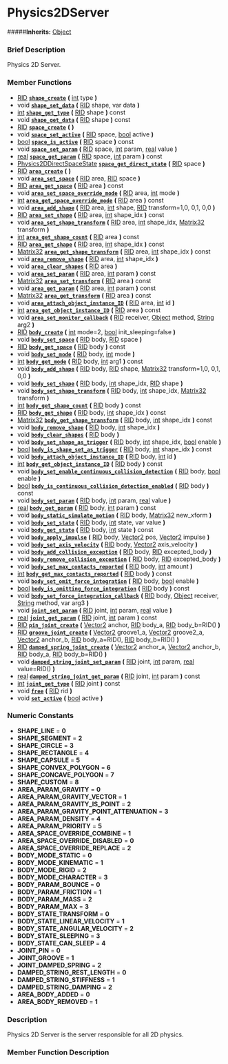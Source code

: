 #  Physics2DServer  
#####**Inherits:** [Object](class_object)

###  Brief Description  
Physics 2D Server.

###  Member Functions 
  * [RID](class_rid)  **[`shape_create`](#shape_create)**  **(** [int](class_int) type  **)**
  * void  **[`shape_set_data`](#shape_set_data)**  **(** [RID](class_rid) shape, var data  **)**
  * [int](class_int)  **[`shape_get_type`](#shape_get_type)**  **(** [RID](class_rid) shape  **)** const
  * void  **[`shape_get_data`](#shape_get_data)**  **(** [RID](class_rid) shape  **)** const
  * [RID](class_rid)  **[`space_create`](#space_create)**  **(** **)**
  * void  **[`space_set_active`](#space_set_active)**  **(** [RID](class_rid) space, [bool](class_bool) active  **)**
  * [bool](class_bool)  **[`space_is_active`](#space_is_active)**  **(** [RID](class_rid) space  **)** const
  * void  **[`space_set_param`](#space_set_param)**  **(** [RID](class_rid) space, [int](class_int) param, [real](class_real) value  **)**
  * [real](class_real)  **[`space_get_param`](#space_get_param)**  **(** [RID](class_rid) space, [int](class_int) param  **)** const
  * [Physics2DDirectSpaceState](class_physics2ddirectspacestate)  **[`space_get_direct_state`](#space_get_direct_state)**  **(** [RID](class_rid) space  **)**
  * [RID](class_rid)  **[`area_create`](#area_create)**  **(** **)**
  * void  **[`area_set_space`](#area_set_space)**  **(** [RID](class_rid) area, [RID](class_rid) space  **)**
  * [RID](class_rid)  **[`area_get_space`](#area_get_space)**  **(** [RID](class_rid) area  **)** const
  * void  **[`area_set_space_override_mode`](#area_set_space_override_mode)**  **(** [RID](class_rid) area, [int](class_int) mode  **)**
  * [int](class_int)  **[`area_get_space_override_mode`](#area_get_space_override_mode)**  **(** [RID](class_rid) area  **)** const
  * void  **[`area_add_shape`](#area_add_shape)**  **(** [RID](class_rid) area, [int](class_int) shape, [RID](class_rid) transform=1,0, 0,1, 0,0  **)**
  * [RID](class_rid)  **[`area_set_shape`](#area_set_shape)**  **(** [RID](class_rid) area, [int](class_int) shape_idx  **)** const
  * void  **[`area_set_shape_transform`](#area_set_shape_transform)**  **(** [RID](class_rid) area, [int](class_int) shape_idx, [Matrix32](class_matrix32) transform  **)**
  * [int](class_int)  **[`area_get_shape_count`](#area_get_shape_count)**  **(** [RID](class_rid) area  **)** const
  * [RID](class_rid)  **[`area_get_shape`](#area_get_shape)**  **(** [RID](class_rid) area, [int](class_int) shape_idx  **)** const
  * [Matrix32](class_matrix32)  **[`area_get_shape_transform`](#area_get_shape_transform)**  **(** [RID](class_rid) area, [int](class_int) shape_idx  **)** const
  * void  **[`area_remove_shape`](#area_remove_shape)**  **(** [RID](class_rid) area, [int](class_int) shape_idx  **)**
  * void  **[`area_clear_shapes`](#area_clear_shapes)**  **(** [RID](class_rid) area  **)**
  * void  **[`area_set_param`](#area_set_param)**  **(** [RID](class_rid) area, [int](class_int) param  **)** const
  * [Matrix32](class_matrix32)  **[`area_set_transform`](#area_set_transform)**  **(** [RID](class_rid) area  **)** const
  * void  **[`area_get_param`](#area_get_param)**  **(** [RID](class_rid) area, [int](class_int) param  **)** const
  * [Matrix32](class_matrix32)  **[`area_get_transform`](#area_get_transform)**  **(** [RID](class_rid) area  **)** const
  * void  **[`area_attach_object_instance_ID`](#area_attach_object_instance_ID)**  **(** [RID](class_rid) area, [int](class_int) id  **)**
  * [int](class_int)  **[`area_get_object_instance_ID`](#area_get_object_instance_ID)**  **(** [RID](class_rid) area  **)** const
  * void  **[`area_set_monitor_callback`](#area_set_monitor_callback)**  **(** [RID](class_rid) receiver, [Object](class_object) method, [String](class_string) arg2  **)**
  * [RID](class_rid)  **[`body_create`](#body_create)**  **(** [int](class_int) mode=2, [bool](class_bool) init_sleeping=false  **)**
  * void  **[`body_set_space`](#body_set_space)**  **(** [RID](class_rid) body, [RID](class_rid) space  **)**
  * [RID](class_rid)  **[`body_get_space`](#body_get_space)**  **(** [RID](class_rid) body  **)** const
  * void  **[`body_set_mode`](#body_set_mode)**  **(** [RID](class_rid) body, [int](class_int) mode  **)**
  * [int](class_int)  **[`body_get_mode`](#body_get_mode)**  **(** [RID](class_rid) body, [int](class_int) arg1  **)** const
  * void  **[`body_add_shape`](#body_add_shape)**  **(** [RID](class_rid) body, [RID](class_rid) shape, [Matrix32](class_matrix32) transform=1,0, 0,1, 0,0  **)**
  * void  **[`body_set_shape`](#body_set_shape)**  **(** [RID](class_rid) body, [int](class_int) shape_idx, [RID](class_rid) shape  **)**
  * void  **[`body_set_shape_transform`](#body_set_shape_transform)**  **(** [RID](class_rid) body, [int](class_int) shape_idx, [Matrix32](class_matrix32) transform  **)**
  * [int](class_int)  **[`body_get_shape_count`](#body_get_shape_count)**  **(** [RID](class_rid) body  **)** const
  * [RID](class_rid)  **[`body_get_shape`](#body_get_shape)**  **(** [RID](class_rid) body, [int](class_int) shape_idx  **)** const
  * [Matrix32](class_matrix32)  **[`body_get_shape_transform`](#body_get_shape_transform)**  **(** [RID](class_rid) body, [int](class_int) shape_idx  **)** const
  * void  **[`body_remove_shape`](#body_remove_shape)**  **(** [RID](class_rid) body, [int](class_int) shape_idx  **)**
  * void  **[`body_clear_shapes`](#body_clear_shapes)**  **(** [RID](class_rid) body  **)**
  * void  **[`body_set_shape_as_trigger`](#body_set_shape_as_trigger)**  **(** [RID](class_rid) body, [int](class_int) shape_idx, [bool](class_bool) enable  **)**
  * [bool](class_bool)  **[`body_is_shape_set_as_trigger`](#body_is_shape_set_as_trigger)**  **(** [RID](class_rid) body, [int](class_int) shape_idx  **)** const
  * void  **[`body_attach_object_instance_ID`](#body_attach_object_instance_ID)**  **(** [RID](class_rid) body, [int](class_int) id  **)**
  * [int](class_int)  **[`body_get_object_instance_ID`](#body_get_object_instance_ID)**  **(** [RID](class_rid) body  **)** const
  * void  **[`body_set_enable_continuous_collision_detection`](#body_set_enable_continuous_collision_detection)**  **(** [RID](class_rid) body, [bool](class_bool) enable  **)**
  * [bool](class_bool)  **[`body_is_continuous_collision_detection_enabled`](#body_is_continuous_collision_detection_enabled)**  **(** [RID](class_rid) body  **)** const
  * void  **[`body_set_param`](#body_set_param)**  **(** [RID](class_rid) body, [int](class_int) param, [real](class_real) value  **)**
  * [real](class_real)  **[`body_get_param`](#body_get_param)**  **(** [RID](class_rid) body, [int](class_int) param  **)** const
  * void  **[`body_static_simulate_motion`](#body_static_simulate_motion)**  **(** [RID](class_rid) body, [Matrix32](class_matrix32) new_xform  **)**
  * void  **[`body_set_state`](#body_set_state)**  **(** [RID](class_rid) body, [int](class_int) state, var value  **)**
  * void  **[`body_get_state`](#body_get_state)**  **(** [RID](class_rid) body, [int](class_int) state  **)** const
  * void  **[`body_apply_impulse`](#body_apply_impulse)**  **(** [RID](class_rid) body, [Vector2](class_vector2) pos, [Vector2](class_vector2) impulse  **)**
  * void  **[`body_set_axis_velocity`](#body_set_axis_velocity)**  **(** [RID](class_rid) body, [Vector2](class_vector2) axis_velocity  **)**
  * void  **[`body_add_collision_exception`](#body_add_collision_exception)**  **(** [RID](class_rid) body, [RID](class_rid) excepted_body  **)**
  * void  **[`body_remove_collision_exception`](#body_remove_collision_exception)**  **(** [RID](class_rid) body, [RID](class_rid) excepted_body  **)**
  * void  **[`body_set_max_contacts_reported`](#body_set_max_contacts_reported)**  **(** [RID](class_rid) body, [int](class_int) amount  **)**
  * [int](class_int)  **[`body_get_max_contacts_reported`](#body_get_max_contacts_reported)**  **(** [RID](class_rid) body  **)** const
  * void  **[`body_set_omit_force_integration`](#body_set_omit_force_integration)**  **(** [RID](class_rid) body, [bool](class_bool) enable  **)**
  * [bool](class_bool)  **[`body_is_omitting_force_integration`](#body_is_omitting_force_integration)**  **(** [RID](class_rid) body  **)** const
  * void  **[`body_set_force_integration_callback`](#body_set_force_integration_callback)**  **(** [RID](class_rid) body, [Object](class_object) receiver, [String](class_string) method, var arg3  **)**
  * void  **[`joint_set_param`](#joint_set_param)**  **(** [RID](class_rid) joint, [int](class_int) param, [real](class_real) value  **)**
  * [real](class_real)  **[`joint_get_param`](#joint_get_param)**  **(** [RID](class_rid) joint, [int](class_int) param  **)** const
  * [RID](class_rid)  **[`pin_joint_create`](#pin_joint_create)**  **(** [Vector2](class_vector2) anchor, [RID](class_rid) body_a, [RID](class_rid) body_b=RID()  **)**
  * [RID](class_rid)  **[`groove_joint_create`](#groove_joint_create)**  **(** [Vector2](class_vector2) groove1_a, [Vector2](class_vector2) groove2_a, [Vector2](class_vector2) anchor_b, [RID](class_rid) body_a=RID(), [RID](class_rid) body_b=RID()  **)**
  * [RID](class_rid)  **[`damped_spring_joint_create`](#damped_spring_joint_create)**  **(** [Vector2](class_vector2) anchor_a, [Vector2](class_vector2) anchor_b, [RID](class_rid) body_a, [RID](class_rid) body_b=RID()  **)**
  * void  **[`damped_string_joint_set_param`](#damped_string_joint_set_param)**  **(** [RID](class_rid) joint, [int](class_int) param, [real](class_real) value=RID()  **)**
  * [real](class_real)  **[`damped_string_joint_get_param`](#damped_string_joint_get_param)**  **(** [RID](class_rid) joint, [int](class_int) param  **)** const
  * [int](class_int)  **[`joint_get_type`](#joint_get_type)**  **(** [RID](class_rid) joint  **)** const
  * void  **[`free`](#free)**  **(** [RID](class_rid) rid  **)**
  * void  **[`set_active`](#set_active)**  **(** [bool](class_bool) active  **)**

###  Numeric Constants  
  * **SHAPE_LINE** = **0**
  * **SHAPE_SEGMENT** = **2**
  * **SHAPE_CIRCLE** = **3**
  * **SHAPE_RECTANGLE** = **4**
  * **SHAPE_CAPSULE** = **5**
  * **SHAPE_CONVEX_POLYGON** = **6**
  * **SHAPE_CONCAVE_POLYGON** = **7**
  * **SHAPE_CUSTOM** = **8**
  * **AREA_PARAM_GRAVITY** = **0**
  * **AREA_PARAM_GRAVITY_VECTOR** = **1**
  * **AREA_PARAM_GRAVITY_IS_POINT** = **2**
  * **AREA_PARAM_GRAVITY_POINT_ATTENUATION** = **3**
  * **AREA_PARAM_DENSITY** = **4**
  * **AREA_PARAM_PRIORITY** = **5**
  * **AREA_SPACE_OVERRIDE_COMBINE** = **1**
  * **AREA_SPACE_OVERRIDE_DISABLED** = **0**
  * **AREA_SPACE_OVERRIDE_REPLACE** = **2**
  * **BODY_MODE_STATIC** = **0**
  * **BODY_MODE_KINEMATIC** = **1**
  * **BODY_MODE_RIGID** = **2**
  * **BODY_MODE_CHARACTER** = **3**
  * **BODY_PARAM_BOUNCE** = **0**
  * **BODY_PARAM_FRICTION** = **1**
  * **BODY_PARAM_MASS** = **2**
  * **BODY_PARAM_MAX** = **3**
  * **BODY_STATE_TRANSFORM** = **0**
  * **BODY_STATE_LINEAR_VELOCITY** = **1**
  * **BODY_STATE_ANGULAR_VELOCITY** = **2**
  * **BODY_STATE_SLEEPING** = **3**
  * **BODY_STATE_CAN_SLEEP** = **4**
  * **JOINT_PIN** = **0**
  * **JOINT_GROOVE** = **1**
  * **JOINT_DAMPED_SPRING** = **2**
  * **DAMPED_STRING_REST_LENGTH** = **0**
  * **DAMPED_STRING_STIFFNESS** = **1**
  * **DAMPED_STRING_DAMPING** = **2**
  * **AREA_BODY_ADDED** = **0**
  * **AREA_BODY_REMOVED** = **1**

###  Description  
Physics 2D Server is the server responsible for all 2D physics.

###  Member Function Description  
